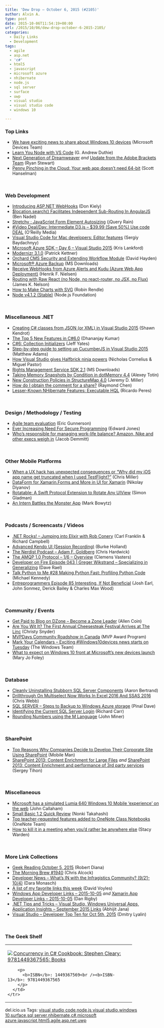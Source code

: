 ```yaml
---
title: 'Dew Drop – October 6, 2015 (#2105)'
author: Alvin A.
type: post
date: 2015-10-06T11:54:19+00:00
url: /2015/10/06/dew-drop-october-6-2015-2105/
categories:
  - Daily Links
  - Development
tags:
  - agile
  - asp.net
  - 'c#'
  - html5
  - javascript
  - microsoft azure
  - nhibernate
  - node.js
  - sql server
  - surface
  - uwp
  - visual studio
  - visual studio code
  - windows 10

---
```

### <a name="top"></a>Top Links

  * <a href="http://blogs.windows.com/devices/2015/10/05/we-have-exciting-news-to-share-about-windows-10-devices/?WT.mc_id=DX_MVP4025064" target="_blank">We have exciting news to share about Windows 10 devices</a> (Microsoft Devices Team)
  * <a href="http://devhammer.net/blog/learn-you-node-with-vs-code/" target="_blank">Learn You Node with VS Code</a> (G. Andrew Duthie)
  * <a href="http://blogs.adobe.com/dreamweaver/2015/10/next-generation-of-dreamweaver.html" target="_blank">Next Generation of Dreamweaver</a> _and_ <a href="http://blog.brackets.io/2015/10/05/update-from-the-adobe-brackets-team/" target="_blank">Update from the Adobe Brackets Team</a> (Ryan Stewart)
  * <a href="http://feeds.hanselman.com/~/115625707/0/scotthanselman~Penny-Pinching-in-the-Cloud-Your-web-app-doesnt-need-bit.aspx" target="_blank">Penny Pinching in the Cloud: Your web app doesn&#8217;t need 64-bit</a> (Scott Hanselman)

&nbsp;

### <a name="web"></a>Web Development

  * <a href="http://devproconnections.com/aspnet/introducing-aspnet-webhooks" target="_blank">Introducing ASP.NET WebHooks</a> (Don Kiely)
  * <a href="http://www.bennadel.com/blog/2925-location-search-facilitates-independent-sub-routing-in-angularjs.htm" target="_blank">$location.search() Facilitates Independent Sub-Routing In AngularJS</a> (Ben Nadel)
  * <a href="http://feedproxy.google.com/~r/Jqueryrain/~3/UwlAo81Kis0/" target="_blank">Stretchy : JavaScript Form Element Autosizing</a> (jQuery Rain)
  * <a href="http://feedproxy.google.com/~r/oreilly/news/~3/f2isaL7dBaA/0636920040101.do" target="_blank">#Video Deal/Day: Intermediate D3.js &#8211; $39.99 (Save 50%) Use code DEAL</a> (O&#8217;Reilly Media)
  * <a href="http://feedproxy.google.com/~r/CanDevs/~3/dByuxczkt0M/visual-studio-code-for-mac-developers-editor-features.aspx" target="_blank">Visual Studio Code for Mac developers: Editor features</a> (Sergiy Baydachnyy)
  * <a href="http://blog.falafel.com/microsoft-azure-sdk-day-6-visual-studio-2015/" target="_blank">Microsoft Azure SDK – Day 6 – Visual Studio 2015</a> (Kris Lankford)
  * <a href="https://modernizr.com/news/modernizr-3-1-0" target="_blank">Modernizr 3.1.0</a> (Patrick Kettner)
  * <a href="http://www.davidhayden.me:80/blog/orchard-cms-security-and-extending-workflow-module" target="_blank">Orchard CMS Security and Extending Workflow Module</a> (David Hayden)
  * <a href="http://www.microsoft.com/en-us/download/details.aspx?id=49170&WT.mc_id=DX_MVP4025064" target="_blank">Microsoft® Azure Backup</a> (MS Downloads)
  * <a href="http://blogs.msdn.com/b/henrikn/archive/2015/10/06/receive-webhooks-from-azure-alerts-and-kudu-azure-web-app-deployment.aspx?WT.mc_id=DX_MVP4025064" target="_blank">Receive WebHooks from Azure Alerts and Kudu (Azure Web App Deployment)</a> (Henrik F. Nielsen)
  * <a href="http://jamesknelson.com/routing-with-raw-react/" target="_blank">Routing with Raw React (no Node, no react-router, no JSX, no Flux)</a> (James K. Nelson)
  * <a href="https://css-tricks.com/how-to-make-charts-with-svg/" target="_blank">How to Make Charts with SVG</a> (Robin Rendle)
  * <a href="https://nodejs.org/en/blog/release/v4.1.2" target="_blank">Node v4.1.2 (Stable)</a> (Node.js Foundation)

&nbsp;

### <a name="dotnet"></a>Miscellaneous .NET

  * <a href="http://www.visuallylocated.com/post/2015/10/05/Creating-C-classes-from-JSON-(or-XML)-in-Visual-Studio-2015.aspx" target="_blank">Creating C# classes from JSON (or XML) in Visual Studio 2015</a> (Shawn Kendrot)
  * <a href="http://www.infragistics.com/community/blogs/dhananjay_kumar/archive/2015/10/06/the-top-5-new-features-in-c-6-0.aspx" target="_blank">The Top 5 New Features in C#6.0</a> (Dhananjay Kumar)
  * <a href="http://feedproxy.google.com/~r/SomewhatAbstract/~3/y2IuWO7WJL4/" target="_blank">C#6: Collection Initializers</a> (Jeff Yates)
  * <a href="https://blogs.endjin.com/2015/10/step-by-step-guide-to-setting-up-cucumberjs-in-visual-studio-2015/" target="_blank">Step-by-step guide to setting up CucumberJS in Visual Studio 2015</a> (Matthew Adams)
  * <a href="http://blogs.msdn.com/b/visualstudio/archive/2015/10/05/how-visual-studio-gives-halfbrick-ninja-powers.aspx?WT.mc_id=DX_MVP4025064" target="_blank">How Visual Studio gives Halfbrick ninja powers</a> (Nicholas Cornelius & Miguel Pastor)
  * <a href="http://www.microsoft.com/en-us/download/details.aspx?id=38397&WT.mc_id=DX_MVP4025064" target="_blank">Rights Management Service SDK 2.1</a> (MS Downloads)
  * <a href="http://blog.jetbrains.com/dotnet/2015/10/05/taking-memory-snapshots-by-condition-in-dotmemory-4-4/" target="_blank">Taking Memory Snapshots by Condition in dotMemory 4.4</a> (Alexey Totin)
  * <a href="http://jeremydmiller.com/2015/10/05/new-construction-policies-in-structuremap-4-0/" target="_blank">New Construction Policies in StructureMap 4.0</a> (Jeremy D. Miller)
  * <a href="http://blogs.msdn.com/b/oldnewthing/archive/2015/10/05/10645685.aspx?WT.mc_id=DX_MVP4025064" target="_blank">How do I obtain the comment for a share?</a> (Raymond Chen)
  * <a href="http://weblogs.asp.net:80/ricardoperes/lesser-known-nhibernate-features-executable-hql?WT.mc_id=DX_MVP4025064" target="_blank">Lesser-Known NHibernate Features: Executable HQL</a> (Ricardo Peres)

&nbsp;

### <a name="design"></a>Design / Methodology / Testing

  * <a href="http://blogs.msdn.com/b/ericgu/archive/2015/10/05/agile-team-evaluation.aspx?WT.mc_id=DX_MVP4025064" target="_blank">Agile team evaluation</a> (Eric Gunnerson)
  * <a href="http://www.i-programmer.info/professional-programmer/accreditation/9042-ever-increasing-need-for-secure-programming.html" target="_blank">Ever Increasing Need For Secure Programming</a> (Edward Jones)
  * <a href="http://feedproxy.google.com/~r/geekwire/~3/1Vaid-uIEy0/" target="_blank">Who’s responsible for managing work-life balance? Amazon, Nike and other execs weigh in</a> (Jacob Demmitt)

&nbsp;

### <a name="mobile"></a>Other Mobile Platforms

  * <a href="http://www.rajapet.com/2015/10/when-a-ux-hack-has-unexpected-consequences-or-why-did-my-ios-app-name-get-truncated-when-i-used-testflight.html" target="_blank">When a UX hack has unexpected consequences or “Why did my iOS app name get truncated when I used TestFlight?”</a> (Chris Miller)
  * <a href="http://tracking.feedpress.it/link/10810/1835748" target="_blank">DataForm for Xamarin.Forms and More in UI for Xamarin</a> (Nikolay Diyanov)
  * <a href="https://dzone.com/articles/rotatable-a-swift-protocol-extension-to-rotate-any?utm_medium=feed&utm_source=feedpress.me&utm_campaign=Feed%3A+dzone" target="_blank">Rotatable: A Swift Protocol Extension to Rotate Any UIView</a> (Simon Gladman)
  * <a href="https://visualstudiomagazine.com/articles/2015/10/01/monster-app.aspx" target="_blank">An Intern Battles the Monster App</a> (Mark Bowytz)

&nbsp;

### <a name="podcasts"></a>Podcasts / Screencasts / Videos

  * <a href="http://www.dotnetrocks.com/default.aspx?ShowNum=1200" target="_blank">.NET Rocks! &#8211; Jumping into Elixir with Rob Conery</a> (Carl Franklin & Richard Campbell)
  * <a href="http://developer.telerik.com/content-types/video/advanced-kendo-ui-session-recording/" target="_blank">Advanced Kendo UI (Session Recording)</a> (Burke Holland)
  * <a href="http://nerdist.libsyn.com/adam-f-goldberg" target="_blank">The Nerdist Podcast &#8211; Adam F. Goldberg</a> (Chris Hardwick)
  * <a href="https://channel9.msdn.com/Blogs/Subscribe/The-AMQP-10-Protocol-16-Overview?WT.mc_id=DX_MVP4025064" target="_blank">The AMQP 1.0 Protocol &#8211; 1/6 &#8211; Overview</a> (Clemens Vasters)
  * <a href="http://feedproxy.google.com/~r/developeronfire/~3/wnsqkCsL4vk/greger-wikstrand-specializing-in-generalizing" target="_blank">Developer on Fire Episode 043 | Greger Wikstrand &#8211; Specializing in Generalizing</a> (Dave Rael)
  * <a href="http://talkpython.fm/episodes/show/28" target="_blank">Talk Python to Me #28 Making Python Fast: Profiling Python Code</a> (Michael Kennedy)
  * <a href="http://entreprogrammers.com/episode-85-interesting-if-not-beneficial/" target="_blank">Entreprogrammers Episode 85 Interesting, If Not Beneficial</a> (Josh Earl, John Sonmez, Derick Bailey & Charles Max Wood)

&nbsp;

### <a name="events"></a>Community / Events

  * <a href="https://dzone.com/articles/get-paid-to-blog-on-dzone-become-a-zone-leader?utm_medium=feed&utm_source=feedpress.me&utm_campaign=Feed%3A+dzone" target="_blank">Get Paid to Blog on DZone – Become a Zone Leader</a> (Allen Coin)
  * <a href="http://www.geekadelphia.com/2015/10/05/are-you-wit-it-the-first-annual-cheesesteak-festival-arrives-at-the-linc/" target="_blank">Are You Wit It? The First Annual Cheesesteak Festival Arrives at The Linc</a> (Christy Snyder)
  * <a href="http://blogs.msdn.com/b/mvpawardprogram/archive/2015/10/05/mvpdays-community-roadshow-in-canada.aspx?WT.mc_id=DX_MVP4025064" target="_blank">MVPDays Community Roadshow in Canada</a> (MVP Award Program)
  * <a href="http://blogs.windows.com/windowsexperience/2015/10/05/mark-your-calendars-exciting-windows10devices-news-starts-on-tuesday/?WT.mc_id=DX_MVP4025064" target="_blank">Mark Your Calendars – Exciting #Windows10devices news starts on Tuesday</a> (The Windows Team)
  * <a href="http://zdnet.com.feedsportal.com/c/35462/f/675660/s/4a6a1c6d/sc/15/l/0L0Szdnet0N0Carticle0Cwhat0Eto0Eexpect0Eon0Ewindows0E10A0Efront0Eat0Emicrosofts0Enew0Edevices0Elaunch0C0Tftag0FRSSbaffb68/story01.htm" target="_blank">What to expect on Windows 10 front at Microsoft&#8217;s new devices launch</a> (Mary Jo Foley)

&nbsp;

### <a name="sql"></a>Database

  * <a href="http://feedproxy.google.com/~r/MSSQLTips-LatestSqlServerTips/~3/X_G5OgAX4bY/tip.asp" target="_blank">Cleanly Uninstalling Stubborn SQL Server Components</a> (Aaron Bertrand)
  * <a href="http://blog.crossjoin.co.uk/2015/10/05/drillthrough-on-multiselect-now-works-in-excel-2016-and-ssas-2016/" target="_blank">Drillthrough On Multiselect Now Works In Excel 2016 And SSAS 2016</a> (Chris Webb)
  * <a href="http://blog.sqlauthority.com/2015/10/06/sql-server-steps-to-backup-to-windows-azure-storage/" target="_blank">SQL SERVER – Steps to Backup to Windows Azure storage</a> (Pinal Dave)
  * <a href="http://feedproxy.google.com/~r/BlackwaspLatestAdditions/~3/v5LhFkGLbPM/RSSLanding.aspx" target="_blank">Identifying the Current SQL Server Login</a> (Richard Carr)
  * <a href="http://feedproxy.google.com/~r/MSSQLTips-LatestSqlServerTips/~3/WR4t06m4Ol8/tip.asp" target="_blank">Rounding Numbers using the M Language</a> (John Miner)

&nbsp;

### <a name="sp"></a>SharePoint

  * <a href="http://www.infragistics.com/community/blogs/mobileman/archive/2015/10/05/top-reasons-why-companies-decide-to-develop-their-corporate-site-using-sharepoint.aspx" target="_blank">Top Reasons Why Companies Decide to Develop Their Corporate Site Using SharePoint</a> (Mobile Man)
  * <a href="https://sergeytihon.wordpress.com/2015/10/05/sharepoint-2013-content-enrichment-for-large-files/" target="_blank">SharePoint 2013: Content Enrichment for Large Files</a> _and_ <a href="https://sergeytihon.wordpress.com/2015/10/05/sharepoint-2013-content-enrichment-and-performance-of-3rd-party-services/" target="_blank">SharePoint 2013: Content Enrichment and performance of 3rd party services</a> (Sergey Tihon)

&nbsp;

### <a name="misc"></a>Miscellaneous

  * <a href="http://feedproxy.google.com/~r/wmexperts/~3/6rFJQbFWPtU/story01.htm" target="_blank">Microsoft has a simulated Lumia 640 Windows 10 Mobile &#8216;experience&#8217; on the web</a> (John Callaham)
  * <a href="http://blogs.msdn.com/b/smallbasic/archive/2015/10/05/small-basic-1-2-quick-review.aspx?WT.mc_id=DX_MVP4025064" target="_blank">Small Basic 1.2 Quick Review</a> (Nonki Takahashi)
  * <a href="https://blogs.office.com/2015/10/05/top-teacher-requested-features-added-to-onenote-class-notebooks/" target="_blank">Top teacher-requested features added to OneNote Class Notebooks</a> (OneNote Team)
  * <a href="http://blog.pluralsight.com/tips-for-tech-meetings" target="_blank">How to kill it in a meeting when you’d rather be anywhere else</a> (Stacy Warden)

&nbsp;

### <a name="links"></a>More Link Collections

  * <a href="http://feeds.regulargeek.com/~r/RegularGeek/~3/02usLfnQbx4/" target="_blank">Geek Reading October 5, 2015</a> (Robert Diana)
  * <a href="http://feedproxy.google.com/~r/ReflectivePerspective/~3/guPATa1Xozs/" target="_blank">The Morning Brew #1940</a> (Chris Alcock)
  * <a href="http://www.infragistics.com/community/blogs/d-coding/archive/2015/10/05/developer-news-what-39-s-in-with-the-infragistics-community-9-21-10-4.aspx" target="_blank">Developer News &#8211; What&#8217;s IN with the Infragistics Community? (9/21-10/4)</a> (Dara Monasch)
  * <a href="http://www.davevoyles.com/a-list-of-my-favorite-links-this-week-2/" target="_blank">A list of my favorite links this week</a> (David Voyles)
  * <a href="http://windowsappdev.com/2015/10/windows-app-developer-links-2015-10-05/" target="_blank">Windows App Developer Links &#8211; 2015-10-05</a> _and_ <a href="http://allaboutxamarin.com/2015/10/xamarin-app-developer-links-2015-10-05/" target="_blank">Xamarin App Developer Links &#8211; 2015-10-05</a> (Dan Rigby)
  * <a href="http://abhijitjana.net/2015/10/05/net-tips-and-tricks-visual-studio-windows-universal-apps-application-insights-september-2015-links/" target="_blank">.NET Tips and Tricks – Visual Studio, Windows Universal Apps, Application Insights – September 2015 Links</a> (Abhijit Jana)
  * <a href="http://www.lyalin.com/2015/10/05/visual-studio-developer-top-ten-for-oct-5th-2015/" target="_blank">Visual Studio – Developer Top Ten for Oct 5th, 2015</a> (Dmitry Lyalin)

&nbsp;

### <a name="shelf"></a>The Geek Shelf

<div id="scid:7dc1bd33-94bd-46fd-a20b-0131235bcd47:55a398af-c40b-4b7a-ad04-d1d1ab1d8a8c" class="wlWriterEditableSmartContent" style="float: none; padding-bottom: 0px; padding-top: 0px; padding-left: 0px; margin: 0px; display: inline; padding-right: 0px">
  <table cellspacing="0" cellpadding="2" width="400" border="0" unselectable="on">
    <tr>
      <td valign="top" width="400">
        <p>
          <a title="Concurrency in C# Cookbook: Stephen Cleary: 9781449367565: Books" href="http://www.amazon.com/exec/obidos/ASIN/1449367569/amavin-20"><img data-recalc-dims="1" decoding="async" src="https://i0.wp.com/images.amazon.com/images/P/1449367569.01.MZZZZZZZ.jpg?w=660" border="0" align="left" style="float:left" />Concurrency in C# Cookbook: Stephen Cleary: 9781449367565: Books</a>
        </p>
        
        <p>
          <b>ISBN</b>: 1449367569<br /><b>ISBN-13</b>: 9781449367565
        </p>
      </td>
    </tr>
  </table>
</div>

<div id="scid:0767317B-992E-4b12-91E0-4F059A8CECA8:41200e13-898a-49d1-9772-206df0ce76c8" class="wlWriterEditableSmartContent" style="float: none; padding-bottom: 0px; padding-top: 0px; padding-left: 0px; margin: 0px; display: inline; padding-right: 0px">
  del.icio.us Tags: <a href="http://del.icio.us/popular/visual+studio+code" rel="tag">visual studio code</a>,<a href="http://del.icio.us/popular/node.js" rel="tag">node.js</a>,<a href="http://del.icio.us/popular/visual+studio" rel="tag">visual studio</a>,<a href="http://del.icio.us/popular/windows+10" rel="tag">windows 10</a>,<a href="http://del.icio.us/popular/surface" rel="tag">surface</a>,<a href="http://del.icio.us/popular/sql+server" rel="tag">sql server</a>,<a href="http://del.icio.us/popular/nhibernate" rel="tag">nhibernate</a>,<a href="http://del.icio.us/popular/c%23" rel="tag">c#</a>,<a href="http://del.icio.us/popular/microsoft+azure" rel="tag">microsoft azure</a>,<a href="http://del.icio.us/popular/javascript" rel="tag">javascript</a>,<a href="http://del.icio.us/popular/html5" rel="tag">html5</a>,<a href="http://del.icio.us/popular/agile" rel="tag">agile</a>,<a href="http://del.icio.us/popular/asp.net" rel="tag">asp.net</a>,<a href="http://del.icio.us/popular/uwp" rel="tag">uwp</a>
</div>